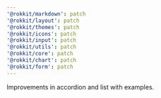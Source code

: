```yaml
---
'@rokkit/markdown': patch
'@rokkit/layout': patch
'@rokkit/themes': patch
'@rokkit/icons': patch
'@rokkit/input': patch
'@rokkit/utils': patch
'@rokkit/core': patch
'@rokkit/chart': patch
'@rokkit/form': patch
---
```


Improvements in accordion and list with examples.
